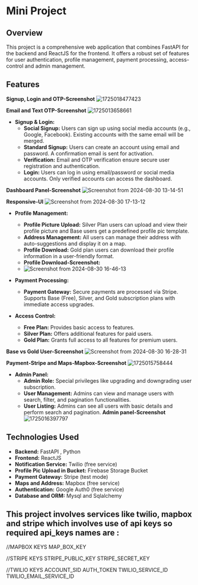 # Mini Project

## Overview
This project is a comprehensive web application that combines FastAPI for the backend and ReactJS for the frontend. It offers a robust set of features for user authentication, profile management, payment processing, access-control and admin management.

## Features

**Signup, Login and OTP-Screenshot**
![1725018477423](https://github.com/user-attachments/assets/6cefceb0-6eeb-43b2-8707-896260f1d0ed)


**Email and Text OTP-Screenshot**
![1725013658661](https://github.com/user-attachments/assets/a71e1ba9-a191-4465-8a88-d9f2095af86e)


- **Signup & Login:**
  - **Social Signup:** Users can sign up using social media accounts (e.g., Google, Facebook). Existing accounts with the same email will be merged.
  - **Standard Signup:** Users can create an account using email and password. A confirmation email is sent for activation.
  - **Verification:** Email and OTP verification ensure secure user registration and authentication.
  - **Login:** Users can log in using email/password or social media accounts. Only verified accounts can access the dashboard.
    

**Dashboard Panel-Screenshot**
![Screenshot from 2024-08-30 13-14-51](https://github.com/user-attachments/assets/4ca870c3-644f-43a4-beb1-60e3fd59ed3c)

**Responsive-UI**
![Screenshot from 2024-08-30 17-13-12](https://github.com/user-attachments/assets/808bc9b7-7ec8-4d50-8b15-ba1156fbcdc2)


- **Profile Management:**
  - **Profile Picture Upload:** Silver Plan users can upload and view their profile picture and Base users get a predefined profile pic template.
  - **Address Management:** All users can manage their address with auto-suggestions and display it on a map.
  - **Profile Download:** Gold plan users can download their profile information in a user-friendly format.
  - **Profile Download-Screenshot:**
  -  ![Screenshot from 2024-08-30 16-46-13](https://github.com/user-attachments/assets/9ceb309e-ce59-4ec5-987a-7ec5ed4621a5)
    

- **Payment Processing:**
  - **Payment Gateway:** Secure payments are processed via Stripe. Supports Base (Free), Silver, and Gold subscription plans with immediate access upgrades.
    

- **Access Control:**
  - **Free Plan:** Provides basic access to features.
  - **Silver Plan:** Offers additional features for paid users.
  - **Gold Plan:** Grants full access to all features for premium users.
    

 **Base vs Gold User-Screenshot** 
![Screenshot from 2024-08-30 16-28-31](https://github.com/user-attachments/assets/d3df275a-3d09-4915-ade3-d43301df6fd5)



 **Payment-Stripe and Maps-Mapbox-Screenshot**
![1725015758444](https://github.com/user-attachments/assets/0acc2306-a20f-4e58-8587-fd7645245bd7)


- **Admin Panel:**
  - **Admin Role:** Special privileges like upgrading and downgrading user subscription.
  - **User Management:** Admins can view and manage users with search, filter, and pagination functionalities.
  - **User Listing:** Admins can see all users with basic details and perform search and pagination.
    **Admin panel-Screenshot**
![1725016397797](https://github.com/user-attachments/assets/74aeaf8d-49b7-4db8-8cb7-5e1b7898aebb)


## Technologies Used
- **Backend:** FastAPI , Python
- **Frontend:** ReactJS
- **Notification Service:** Twilio (free service)
- **Profile Pic Upload in Bucket:** Firebase Storage Bucket 
- **Payment Gateway:** Stripe (test mode)
- **Maps and Address:** Mapbox (free service)
- **Authentication:** Google Auth0 (free service)
- **Database and ORM:** Mysql and Sqlalchemy


## This project involves services like twilio, mapbox and stripe which involves use of api keys so required api_keys names are :
//MAPBOX KEYS
MAP_BOX_KEY

//STRIPE KEYS
STRIPE_PUBLIC_KEY
STRIPE_SECRET_KEY

//TWILIO KEYS 
ACCOUNT_SID
AUTH_TOKEN
TWILIO_SERVICE_ID
TWILIO_EMAIL_SERVICE_ID
